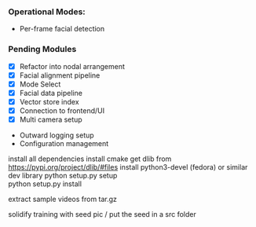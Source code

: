 ### Operational Modes:
- Per-frame facial detection

### Pending Modules
- [X] Refactor into nodal arrangement
- [X] Facial alignment pipeline
- [X] Mode Select
- [X] Facial data pipeline
- [X] Vector store index
- [X] Connection to frontend/UI
- [X] Multi camera setup
- Outward logging setup
- Configuration management


install all dependencies
install cmake
get dlib from https://pypi.org/project/dlib/#files
install python3-devel (fedora) or similar dev library
python setup.py setup   
python setup.py install

extract sample videos from tar.gz

solidify training with seed pic / put the seed in a src folder